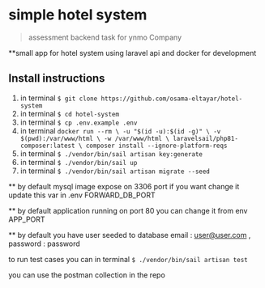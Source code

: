 # simple hotel system

>assessment backend task for ynmo Company

**small app for hotel system using laravel api and docker for development

## Install instructions

1. in terminal `$ git clone https://github.com/osama-eltayar/hotel-system`
2. in terminal `$ cd hotel-system`
3. in terminal  `$ cp .env.example .env`
4. in terminal  `docker run --rm \
   -u "$(id -u):$(id -g)" \
   -v $(pwd):/var/www/html \
   -w /var/www/html \
   laravelsail/php81-composer:latest \
   composer install --ignore-platform-reqs`
5. in terminal  `$ ./vendor/bin/sail artisan key:generate`
6. in terminal  `$ ./vendor/bin/sail up`
7. in terminal  `$ ./vendor/bin/sail artisan migrate --seed`

** by default mysql image expose on 3306 port if you want change it update this var in .env FORWARD_DB_PORT

** by default application running on port 80  you can change it from env APP_PORT 

** by default you have user seeded to database email : user@user.com , password : password

to run test cases you can
 in terminal  `$ ./vendor/bin/sail artisan test`

you can use the postman collection in the repo 
